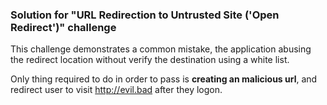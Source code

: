 ### Solution for "URL Redirection to Untrusted Site ('Open Redirect')" challenge

This challenge demonstrates a common mistake, the application abusing the redirect location without verify the destination using a white list.

Only thing required to do in order to pass is **creating an malicious url**, and redirect user to visit http://evil.bad after they logon.